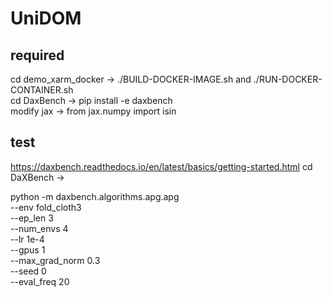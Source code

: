 # UniDOM

## required
cd demo_xarm_docker -> ./BUILD-DOCKER-IMAGE.sh  and ./RUN-DOCKER-CONTAINER.sh  
cd DaxBench -> pip install -e daxbench  
modify jax -> from jax.numpy import isin

## test
https://daxbench.readthedocs.io/en/latest/basics/getting-started.html
cd DaXBench -> 

python -m daxbench.algorithms.apg.apg \
       --env fold_cloth3 \
       --ep_len 3 \
       --num_envs 4 \
       --lr 1e-4 \
       --gpus 1 \
       --max_grad_norm 0.3 \
       --seed 0 \
       --eval_freq 20

